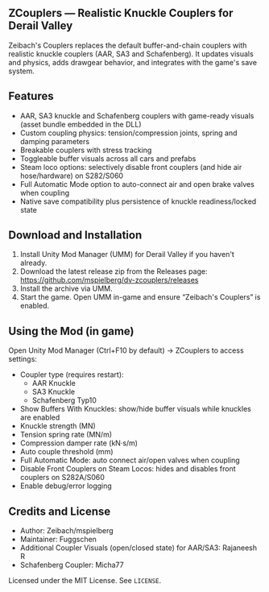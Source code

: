 ## ZCouplers — Realistic Knuckle Couplers for Derail Valley

Zeibach's Couplers replaces the default buffer-and-chain couplers with realistic knuckle couplers (AAR, SA3 and Schafenberg). It updates visuals and physics, adds drawgear behavior, and integrates with the game's save system.


## Features

- AAR, SA3 knuckle and Schafenberg couplers with game-ready visuals (asset bundle embedded in the DLL)
- Custom coupling physics: tension/compression joints, spring and damping parameters
- Breakable couplers with stress tracking
- Toggleable buffer visuals across all cars and prefabs
- Steam loco options: selectively disable front couplers (and hide air hose/hardware) on S282/S060
- Full Automatic Mode option to auto-connect air and open brake valves when coupling
- Native save compatibility plus persistence of knuckle readiness/locked state


## Download and Installation

1) Install Unity Mod Manager (UMM) for Derail Valley if you haven't already.
2) Download the latest release zip from the Releases page:
	https://github.com/mspielberg/dv-zcouplers/releases
3) Install the archive via UMM.
4) Start the game. Open UMM in-game and ensure “Zeibach's Couplers” is enabled.


## Using the Mod (in game)

Open Unity Mod Manager (Ctrl+F10 by default) → ZCouplers to access settings:

- Coupler type (requires restart):
  - AAR Knuckle
  - SA3 Knuckle
  - Schafenberg Typ10
- Show Buffers With Knuckles: show/hide buffer visuals while knuckles are enabled
- Knuckle strength (MN)
- Tension spring rate (MN/m)
- Compression damper rate (kN·s/m)
- Auto couple threshold (mm)
- Full Automatic Mode: auto connect air/open valves when coupling
- Disable Front Couplers on Steam Locos: hides and disables front couplers on S282A/S060
- Enable debug/error logging


## Credits and License

- Author: Zeibach/mspielberg
- Maintainer: Fuggschen
- Additional Coupler Visuals (open/closed state) for AAR/SA3: Rajaneesh R
- Schafenberg Coupler: Micha77

Licensed under the MIT License. See `LICENSE`.

